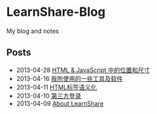 LearnShare-Blog
===============

My blog and notes

Posts
-----

+ 2013-04-28 [HTML & JavaScript 中的位置和尺寸](/post/position-and-size.md "HTML & JavaScript 中的位置和尺寸")
+ 2013-04-16 [我所使用的一些工具及软件](/posts/tools-and-softwares-on-my-computer.md "我所使用的一些工具及软件[持续更新中]")
+ 2013-04-11 [HTML标签语义化](/posts/drafts/html_semantic.md "HTML标签语义化[草稿]")
+ 2013-04-10 [第三方登录](/posts/third-party-logging.md "第三方登录")
+ 2013-04-09 [About LearnShare](/posts/about-me.md "About Me")